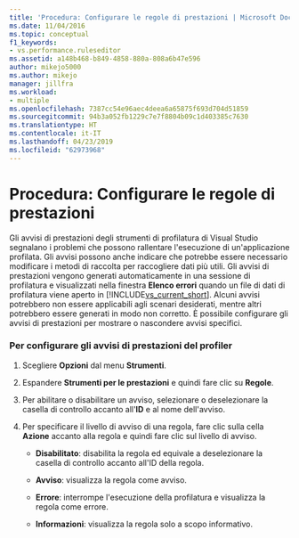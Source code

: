 ```yaml
---
title: 'Procedura: Configurare le regole di prestazioni | Microsoft Docs'
ms.date: 11/04/2016
ms.topic: conceptual
f1_keywords:
- vs.performance.ruleseditor
ms.assetid: a148b468-b849-4858-880a-808a6b47e596
author: mikejo5000
ms.author: mikejo
manager: jillfra
ms.workload:
- multiple
ms.openlocfilehash: 7387cc54e96aec4deea6a65875f693d704d51859
ms.sourcegitcommit: 94b3a052fb1229c7e7f8804b09c1d403385c7630
ms.translationtype: HT
ms.contentlocale: it-IT
ms.lasthandoff: 04/23/2019
ms.locfileid: "62973968"
---
```

# <a name="how-to-configure-performance-rules"></a>Procedura: Configurare le regole di prestazioni
Gli avvisi di prestazioni degli strumenti di profilatura di Visual Studio segnalano i problemi che possono rallentare l'esecuzione di un'applicazione profilata. Gli avvisi possono anche indicare che potrebbe essere necessario modificare i metodi di raccolta per raccogliere dati più utili. Gli avvisi di prestazioni vengono generati automaticamente in una sessione di profilatura e visualizzati nella finestra **Elenco errori** quando un file di dati di profilatura viene aperto in [!INCLUDE[vs_current_short](../code-quality/includes/vs_current_short_md.md)]. Alcuni avvisi potrebbero non essere applicabili agli scenari desiderati, mentre altri potrebbero essere generati in modo non corretto. È possibile configurare gli avvisi di prestazioni per mostrare o nascondere avvisi specifici.

### <a name="to-configure-profiler-performance-warnings"></a>Per configurare gli avvisi di prestazioni del profiler

1. Scegliere **Opzioni** dal menu **Strumenti**.

2. Espandere **Strumenti per le prestazioni** e quindi fare clic su **Regole**.

3. Per abilitare o disabilitare un avviso, selezionare o deselezionare la casella di controllo accanto all'**ID** e al nome dell'avviso.

4. Per specificare il livello di avviso di una regola, fare clic sulla cella **Azione** accanto alla regola e quindi fare clic sul livello di avviso.

    - **Disabilitato**: disabilita la regola ed equivale a deselezionare la casella di controllo accanto all'ID della regola.

    - **Avviso**: visualizza la regola come avviso.

    - **Errore**: interrompe l'esecuzione della profilatura e visualizza la regola come errore.

    - **Informazioni**: visualizza la regola solo a scopo informativo.